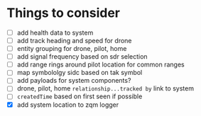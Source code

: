 # Things to consider
- [ ] add health data to system
- [ ] add track heading and speed for drone
- [ ] entity grouping for drone, pilot, home
- [ ] add signal frequency based on sdr selection
- [ ] add range rings around pilot location for common ranges
- [ ] map symbololgy sidc based on tak symbol
- [ ] add payloads for system components?
- [ ] drone, pilot, home `relationship...tracked by` link to system
- [ ] `createdTime` based on first seen if possible
- [x] add system location to zqm logger 